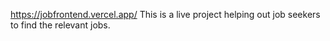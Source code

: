 https://jobfrontend.vercel.app/
This is a live project helping out job seekers to find the relevant jobs.

